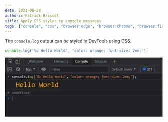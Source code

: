 ```yaml
---
date: 2021-06-28
authors: Patrick Brosset
title: Apply CSS styles to console messages
tags: ["console", "css", "browser:edge", "browser:chrome", "browser:firefox", "browser:safari"]
---
```

The `console.log` output can be styled in DevTools using CSS.

```javascript
console.log('%c Hello World', 'color: orange; font-size: 2em;');
```

![A styled console message in Edge.](/assets/img/style-console-messages.png)
